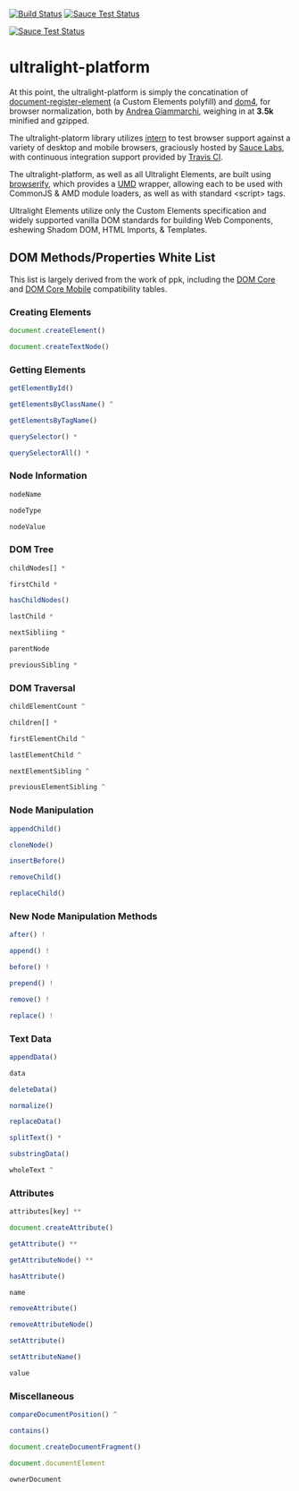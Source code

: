 [![Build Status](https://travis-ci.org/Ultralight-Elements/ultralight-platform.svg?branch=master)](https://travis-ci.org/Ultralight-Elements/ultralight-platform)  [![Sauce Test Status](https://saucelabs.com/buildstatus/ultralight-platform)](https://saucelabs.com/u/ultralight-platform)

[![Sauce Test Status](https://saucelabs.com/browser-matrix/ultralight-platform.svg)](https://saucelabs.com/u/ultralight-platform)

ultralight-platform
===================
At this point, the ultralight-platform is simply the concatination of [document-register-element](https://github.com/WebReflection/document-register-element) (a Custom Elements polyfill) and [dom4](https://github.com/WebReflection/dom4), for browser normalization, both by [Andrea Giammarchi](http://webreflection.blogspot.com/), weighing in at **3.5k** minified and gzipped.  

The ultralight-platorm library utilizes [intern](http://theintern.io) to test browser support against a variety of desktop and mobile browsers, graciously hosted by [Sauce Labs](http://saucelabs.com), with continuous integration support provided by [Travis CI](http://travis-ci.org).  

The ultralight-platform, as well as all Ultralight Elements, are built using [browserify](http://browserify.org), which provides a [UMD](http://davidbcalhoun.com/2014/what-is-amd-commonjs-and-umd/) wrapper, allowing each to be used with CommonJS & AMD module loaders, as well as with standard &lt;script&gt; tags.

Ultralight Elements utilize only the Custom Elements specification and widely supported vanilla DOM standards for building Web Components, eshewing Shadom DOM, HTML Imports, & Templates.

## DOM Methods/Properties White List
This list is largely derived from the work of ppk, including the [DOM Core](http://quirksmode.org/dom/core/) and [DOM Core Mobile](http://quirksmode.org/dom/core/mobile.html) compatibility tables.

### Creating Elements
```js
document.createElement()
```
```js
document.createTextNode()
```
### Getting Elements
```js
getElementById()
```
```js
getElementsByClassName() ^
```
```js
getElementsByTagName()
```
```js
querySelector() *
```
```js
querySelectorAll() *
```
### Node Information
```js
nodeName
```
```js
nodeType
```
```js
nodeValue
```
### DOM Tree
```js
childNodes[] *
```
```js
firstChild *
```
```js
hasChildNodes()
```
```js
lastChild *
```
```js
nextSibliing *
```
```js
parentNode
```
```js
previousSibling *
```
### DOM Traversal
```js
childElementCount ^
```
```js
children[] *
```
```js
firstElementChild ^
```
```js
lastElementChild ^
```
```js
nextElementSibling ^
```
```js
previousElementSibling ^
```
### Node Manipulation
```js
appendChild()
```
```js
cloneNode()
```
```js
insertBefore()
```
```js
removeChild()
```
```js
replaceChild()
```
### New Node Manipulation Methods
```js
after() !
```
```js
append() !
```
```js
before() !
```
```js
prepend() !
```
```js
remove() !
```
```js
replace() !
```
### Text Data
```js
appendData()
```
```js
data
```
```js
deleteData()
```
```js
normalize()
```
```js
replaceData()
```
```js
splitText() *
```
```js
substringData()
```
```js
wholeText ^
```
### Attributes
```js
attributes[key] **
```
```js
document.createAttribute()
```
```js
getAttribute() **
```
```js
getAttributeNode() **
```
```js
hasAttribute()
```
```js
name
```
```js
removeAttribute()
```
```js
removeAttributeNode()
```
```js
setAttribute()
```
```js
setAttributeName()
```
```js
value
```
### Miscellaneous
```js
compareDocumentPosition() ^
```
```js
contains()
```
```js
document.createDocumentFragment()
```
```js
document.documentElement
```
```js
ownerDocument
```
